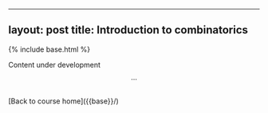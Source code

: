 
---
layout: post
title: Introduction to combinatorics
---

{% include base.html %}


Content under development $$\ldots$$


<br/>
[Back to course home]({{base}}/)